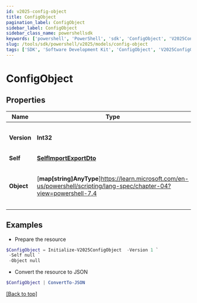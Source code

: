 ```yaml
---
id: v2025-config-object
title: ConfigObject
pagination_label: ConfigObject
sidebar_label: ConfigObject
sidebar_class_name: powershellsdk
keywords: ['powershell', 'PowerShell', 'sdk', 'ConfigObject', 'V2025ConfigObject'] 
slug: /tools/sdk/powershell/v2025/models/config-object
tags: ['SDK', 'Software Development Kit', 'ConfigObject', 'V2025ConfigObject']
---
```



# ConfigObject

## Properties

Name | Type | Description | Notes
------------ | ------------- | ------------- | -------------
**Version** | **Int32** | Current version of configuration object. | [optional] 
**Self** | [**SelfImportExportDto**](self-import-export-dto) |  | [optional] 
**Object** | [**map[string]AnyType**]https://learn.microsoft.com/en-us/powershell/scripting/lang-spec/chapter-04?view=powershell-7.4 | Object details. Format dependant on the object type. | [optional] 

## Examples

- Prepare the resource
```powershell
$ConfigObject = Initialize-V2025ConfigObject  -Version 1 `
 -Self null `
 -Object null
```

- Convert the resource to JSON
```powershell
$ConfigObject | ConvertTo-JSON
```


[[Back to top]](#) 

